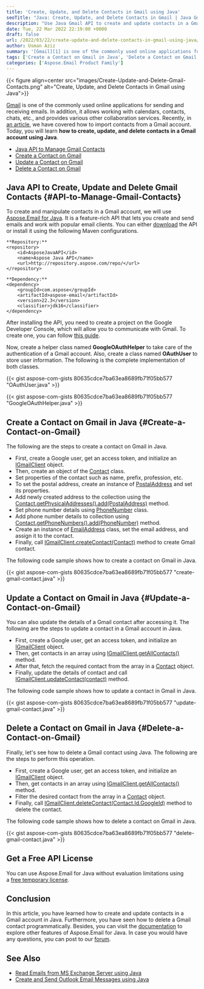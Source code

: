 ```yaml
---
title: 'Create, Update, and Delete Contacts in Gmail using Java'
seoTitle: "Java: Create, Update, and Delete Contacts in Gmail | Java Gmail API"
description: "Use Java Gmail API to create and update contacts in a Gmail account in Java. Delete desired contacts from Gmail account programmatically in Java."
date: Tue, 22 Mar 2022 22:19:00 +0000
draft: false
url: /2022/03/22/create-update-and-delete-contacts-in-gmail-using-java/
author: Usman Aziz
summary: '[Gmail][1] is one of the commonly used online applications for sending and receiving emails. In addition, it allows working with calendars, contacts, chats, etc., and provides various other collaboration services. Recently, in [an article][2], we have covered how to import contacts from a Gmail account. Today, you will learn **how to create, update, and delete contacts in a Gmail account using Java**.'
tags: ['Create a Contact on Gmail in Java', 'Delete a Contact on Gmail in Java', 'Java API to Manage Gmail Contacts', 'Java Gmail API', 'Update a Contact on Gmail in Java']
categories: ['Aspose.Email Product Family']
---
```




{{< figure align=center src="images/Create-Update-and-Delete-Gmail-Contacts.png" alt="Create, Update, and Delete Contacts in Gmail using Java">}}


[Gmail][3] is one of the commonly used online applications for sending and receiving emails. In addition, it allows working with calendars, contacts, chats, etc., and provides various other collaboration services. Recently, in [an article][4], we have covered how to import contacts from a Gmail account. Today, you will learn **how to create, update, and delete contacts in a Gmail account using Java**.

*   [Java API to Manage Gmail Contacts][5]
*   [Create a Contact on Gmail][6]
*   [Update a Contact on Gmail][7]
*   [Delete a Contact on Gmail][8]

## Java API to Create, Update and Delete Gmail Contacts {#API-to-Manage-Gmail-Contacts}

To create and manipulate contacts in a Gmail account, we will use [Aspose.Email for Java][9]. It is a feature-rich API that lets you create and send emails and work with popular email clients. You can either [download][10] the API or install it using the following Maven configurations.

```
**Repository:**
<repository>
    <id>AsposeJavaAPI</id>
    <name>Aspose Java API</name>
    <url>http://repository.aspose.com/repo/</url>
</repository>

**Dependency:**
<dependency>
    <groupId>com.aspose</groupId>
    <artifactId>aspose-email</artifactId>
    <version>22.3</version>
    <classifier>jdk16</classifier>
</dependency>
```

After installing the API, you need to create a project on the Google Developer Console, which will allow you to communicate with Gmail. To create one, you can follow [this guide][11].

Now, create a helper class named **GoogleOAuthHelper** to take care of the authentication of a Gmail account. Also, create a class named **OAuthUser** to store user information. The following is the complete implementation of both classes.

{{< gist aspose-com-gists 80635cdce7ba63ea8689fb71f05bb577 "OAuthUser.java" >}}

{{< gist aspose-com-gists 80635cdce7ba63ea8689fb71f05bb577 "GoogleOAuthHelper.java" >}}

## Create a Contact on Gmail in Java {#Create-a-Contact-on-Gmail}

The following are the steps to create a contact on Gmail in Java.

*   First, create a Google user, get an access token, and initialize an [IGmailClient][12] object.
*   Then, create an object of the [Contact][13] class.
*   Set properties of the contact such as name, prefix, profession, etc.
*   To set the postal address, create an instance of [PostalAddress][14] and set its properties.
*   Add newly created address to the collection using the [Contact.getPhysicalAddresses().add(PostalAddress)][15] method.
*   Set phone number details using [PhoneNumber][16] class.
*   Add phone number details to collection using [Contact.getPhoneNumbers().add(PhoneNumber)][17] method.
*   Create an instance of [EmailAddress][18] class, set the email address, and assign it to the contact.
*   Finally, call [IGmailClient.createContact(Contact)][19] method to create Gmail contact.

The following code sample shows how to create a contact on Gmail in Java.

{{< gist aspose-com-gists 80635cdce7ba63ea8689fb71f05bb577 "create-gmail-contact.java" >}}

## Update a Contact on Gmail in Java {#Update-a-Contact-on-Gmail}

You can also update the details of a Gmail contact after accessing it. The following are the steps to update a contact in a Gmail account in Java.

*   First, create a Google user, get an access token, and initialize an [IGmailClient][20] object.
*   Then, get contacts in an array using [IGmailClient.getAllContacts()][21] method.
*   After that, fetch the required contact from the array in a [Contact][22] object.
*   Finally, update the details of contact and call [IGmailClient.updateContact(contact)][23] method.

The following code sample shows how to update a contact in Gmail in Java.

{{< gist aspose-com-gists 80635cdce7ba63ea8689fb71f05bb577 "update-gmail-contact.java" >}}

## Delete a Contact on Gmail in Java {#Delete-a-Contact-on-Gmail}

Finally, let's see how to delete a Gmail contact using Java. The following are the steps to perform this operation.

*   First, create a Google user, get an access token, and initialize an [IGmailClient][24] object.
*   Then, get contacts in an array using [IGmailClient.getAllContacts()][25] method.
*   Filter the desired contact from the array in a [Contact][26] object.
*   Finally, call [IGmailClient.deleteContact(Contact.Id.GoogleId)][27] method to delete the contact.

The following code sample shows how to delete a contact on Gmail in Java.

{{< gist aspose-com-gists 80635cdce7ba63ea8689fb71f05bb577 "delete-gmail-contact.java" >}}

## Get a Free API License

You can use Aspose.Email for Java without evaluation limitations using a [free temporary license][28].

## Conclusion

In this article, you have learned how to create and update contacts in a Gmail account in Java. Furthermore, you have seen how to delete a Gmail contact programmatically. Besides, you can visit the [documentation][29] to explore other features of Aspose.Email for Java. In case you would have any questions, you can post to our [forum][30].

## See Also

*   [Read Emails from MS Exchange Server using Java][31]
*   [Create and Send Outlook Email Messages using Java][32]




[1]: https://en.wikipedia.org/wiki/Gmail
[2]: https://blog.aspose.com/2022/03/24/import-gmail-contacts-in-java/
[3]: https://en.wikipedia.org/wiki/Gmail
[4]: https://blog.aspose.com/2022/03/24/import-gmail-contacts-in-java/
[5]: #API-to-Manage-Gmail-Contacts
[6]: #Create-a-Contact-on-Gmail
[7]: #Update-a-Contact-on-Gmail
[8]: #Delete-a-Contact-on-Gmail
[9]: https://products.aspose.com/email/java/
[10]: https://downloads.aspose.com/email/java/
[11]: https://docs.aspose.com/email/net/gmail-utility-features/#creating-project-in-google-developer-console
[12]: https://apireference.aspose.com/email/java/com.aspose.email/IGmailClient
[13]: https://apireference.aspose.com/email/java/com.aspose.email/Contact
[14]: https://apireference.aspose.com/email/java/com.aspose.email/PostalAddress
[15]: https://apireference.aspose.com/email/java/com.aspose.email/Contact#getPhysicalAddresses()
[16]: https://apireference.aspose.com/email/java/com.aspose.email/PhoneNumber
[17]: https://apireference.aspose.com/email/java/com.aspose.email/Contact#getPhoneNumbers()
[18]: https://apireference.aspose.com/email/java/com.aspose.email/EmailAddress
[19]: https://apireference.aspose.com/email/java/com.aspose.email/IGmailClient#createContact(com.aspose.email.Contact)
[20]: https://apireference.aspose.com/email/java/com.aspose.email/IGmailClient
[21]: https://apireference.aspose.com/email/java/com.aspose.email/IGmailClient#getAllContacts()
[22]: https://apireference.aspose.com/email/java/com.aspose.email/Contact
[23]: https://apireference.aspose.com/email/java/com.aspose.email/IGmailClient#updateContact(com.aspose.email.Contact)
[24]: https://apireference.aspose.com/email/java/com.aspose.email/IGmailClient
[25]: https://apireference.aspose.com/email/java/com.aspose.email/IGmailClient#getAllContacts()
[26]: https://apireference.aspose.com/email/java/com.aspose.email/Contact
[27]: https://apireference.aspose.com/email/java/com.aspose.email/IGmailClient#deleteContact(java.lang.String)
[28]: https://products.aspose.com/email
[29]: https://docs.aspose.com/email/java/
[30]: https://forum.aspose.com/
[31]: https://blog.aspose.com/2021/03/22/read-emails-from-ms-exchange-server-using-java/
[32]: https://blog.aspose.com/2020/05/20/create-and-send-outlook-email-messages-asynchronously-using-java/




